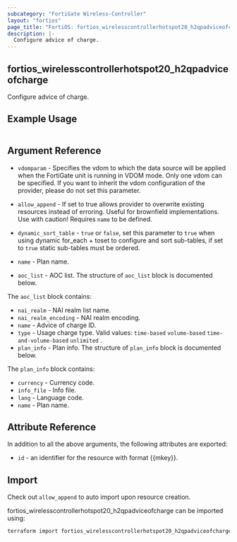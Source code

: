 ```yaml
---
subcategory: "FortiGate Wireless-Controller"
layout: "fortios"
page_title: "FortiOS: fortios_wirelesscontrollerhotspot20_h2qpadviceofcharge"
description: |-
  Configure advice of charge.
---
```


## fortios_wirelesscontrollerhotspot20_h2qpadviceofcharge
Configure advice of charge.

## Example Usage

```hcl

```

## Argument Reference
* `vdomparam` - Specifies the vdom to which the data source will be applied when the FortiGate unit is running in VDOM mode. Only one vdom can be specified. If you want to inherit the vdom configuration of the provider, please do not set this parameter.
* `allow_append` - If set to true allows provider to overwrite existing resources instead of erroring. Useful for brownfield implementations. Use with caution! Requires `name` to be defined.
* `dynamic_sort_table` - `true` or `false`, set this parameter to `true` when using dynamic for_each + toset to configure and sort sub-tables, if set to `true` static sub-tables must be ordered.

* `name` - Plan name.
* `aoc_list` - AOC list. The structure of `aoc_list` block is documented below.

The `aoc_list` block contains:

* `nai_realm` - NAI realm list name.
* `nai_realm_encoding` - NAI realm encoding.
* `name` - Advice of charge ID.
* `type` - Usage charge type. Valid values: `time-based` `volume-based` `time-and-volume-based` `unlimited` .
* `plan_info` - Plan info. The structure of `plan_info` block is documented below.

The `plan_info` block contains:

* `currency` - Currency code.
* `info_file` - Info file.
* `lang` - Language code.
* `name` - Plan name.

## Attribute Reference

In addition to all the above arguments, the following attributes are exported:
* `id` - an identifier for the resource with format {{mkey}}.

## Import

Check out `allow_append` to auto import upon resource creation.

fortios_wirelesscontrollerhotspot20_h2qpadviceofcharge can be imported using:
```sh
terraform import fortios_wirelesscontrollerhotspot20_h2qpadviceofcharge.labelname {{mkey}}
```
